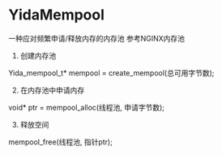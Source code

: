 # YidaMempool
一种应对频繁申请/释放内存的内存池
参考NGINX内存池

1. 创建内存池

Yida_mempool_t* mempool = create_mempool(总可用字节数);

2. 在内存池中申请内存

void* ptr = mempool_alloc(线程池, 申请字节数);

3. 释放空间

mempool_free(线程池, 指针ptr);
